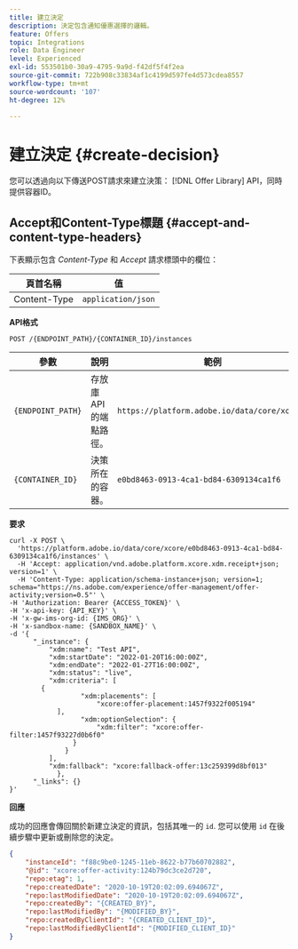```yaml
---
title: 建立決定
description: 決定包含通知優惠選擇的邏輯。
feature: Offers
topic: Integrations
role: Data Engineer
level: Experienced
exl-id: 553501b0-30a9-4795-9a9d-f42df5f4f2ea
source-git-commit: 722b908c33834af1c4199d597fe4d573cdea8557
workflow-type: tm+mt
source-wordcount: '107'
ht-degree: 12%

---
```



# 建立決定 {#create-decision}

您可以透過向以下傳送POST請求來建立決策： [!DNL Offer Library] API，同時提供容器ID。

## Accept和Content-Type標題 {#accept-and-content-type-headers}

下表顯示包含 *Content-Type* 和 *Accept* 請求標頭中的欄位：

| 頁首名稱 | 值 |
| ----------- | ----- |
| Content-Type | `application/json` |

**API格式**

```http
POST /{ENDPOINT_PATH}/{CONTAINER_ID}/instances
```

| 參數 | 說明 | 範例 |
| --------- | ----------- | ------- |
| `{ENDPOINT_PATH}` | 存放庫API的端點路徑。 | `https://platform.adobe.io/data/core/xcore/` |
| `{CONTAINER_ID}` | 決策所在的容器。 | `e0bd8463-0913-4ca1-bd84-6309134ca1f6` |

**要求**

```shell
curl -X POST \
  'https://platform.adobe.io/data/core/xcore/e0bd8463-0913-4ca1-bd84-6309134ca1f6/instances' \
  -H 'Accept: application/vnd.adobe.platform.xcore.xdm.receipt+json; version=1' \
  -H 'Content-Type: application/schema-instance+json; version=1;  schema="https://ns.adobe.com/experience/offer-management/offer-activity;version=0.5"' \
-H 'Authorization: Bearer {ACCESS_TOKEN}' \
-H 'x-api-key: {API_KEY}' \
-H 'x-gw-ims-org-id: {IMS_ORG}' \
-H 'x-sandbox-name: {SANDBOX_NAME}' \
-d '{
      "_instance": {
          "xdm:name": "Test API",
          "xdm:startDate": "2022-01-20T16:00:00Z",
          "xdm:endDate": "2022-01-27T16:00:00Z",
          "xdm:status": "live",
          "xdm:criteria": [
        {
                  "xdm:placements": [
                      "xcore:offer-placement:1457f9322f005194"
            ],
                  "xdm:optionSelection": {
                      "xdm:filter": "xcore:offer-filter:1457f93227d0b6f0"
                }
              }
          ],
          "xdm:fallback": "xcore:fallback-offer:13c259399d8bf013"
            },
      "_links": {}
}'
```

**回應**

成功的回應會傳回關於新建立決定的資訊，包括其唯一的 `id`. 您可以使用 `id` 在後續步驟中更新或刪除您的決定。

```json
{
    "instanceId": "f88c9be0-1245-11eb-8622-b77b60702882",
    "@id": "xcore:offer-activity:124b79dc3ce2d720",
    "repo:etag": 1,
    "repo:createdDate": "2020-10-19T20:02:09.694067Z",
    "repo:lastModifiedDate": "2020-10-19T20:02:09.694067Z",
    "repo:createdBy": "{CREATED_BY}",
    "repo:lastModifiedBy": "{MODIFIED_BY}",
    "repo:createdByClientId": "{CREATED_CLIENT_ID}",
    "repo:lastModifiedByClientId": "{MODIFIED_CLIENT_ID}"
}
```
